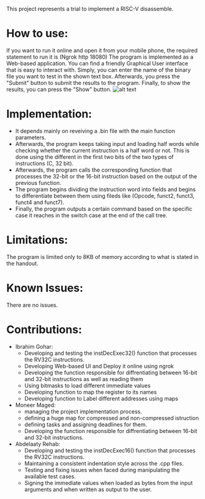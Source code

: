 This project represents a trial to implement a RISC-V disassemble.

# How to use:
If you want to run it online and open it from your mobile phone, the required statement to run it is (Ngrok http 18080)
The program is implemented as a Web-based application. You can find a friendly Graphical User interface that is easy to interact with. Simply, you can enter the name of the binary file you want to test in the shown text box. Afterwards, you press the "Submit" button to submit the results to the program. Finally, to show the results, you can press the "Show" button.
![alt text](https://i.imgur.com/xOfZLbo.png)
# Implementation:
- It depends mainly on reveiving a .bin file with the main function parameters. 
- Afterwards, the program keeps taking input and loading half words while checking whether the current instruction is a half word or not. This is done using the different in the first two bits of the two types of instructions (C, 32 bit). 
- Afterwards, the program calls the corresponding function that processes the 32-bit or the 16-bit instruction based on the output of the previous function. 
- The program begins dividing the instruction word into fields and begins to differentiate between them using fileds like (Opcode, funct2, funct3, funct4 and funct7). 
- Finally, the program outputs a certain command based on the specific case it reaches in the switch case at the end of the call tree.

# Limitations:
The program is limited only to 8KB of memory according to what is stated in the handout.

# Known Issues:
There are no issues.

# Contributions:
- Ibrahim Gohar:
    - Developing and testing the instDecExec32() function that processes the RV32C instructions.
    - Developing Web-based UI and Deploy it online using ngrok
    - Developing the function responsible for diffrentiating between 16-bit and 32-bit instructions as well as reading them
    - Using bitmasks to load different immediate values
    - Developing function to map the register to its names
    - Developing function to Label different addresses using maps
- Moneer Maged:
    - managing the project implementation process. 
    - defining a huge map for compressed and non-compressed istruction 
    - defining tasks and assigning deadlines for them. 
    - Developing the function responsible for diffrentiating between 16-bit and 32-bit instructions.
- Abdelaaty Rehab:
    - Developing and testing the instDecExec16() function that processes the RV32C instructions.
    - Maintaining a consistent indentation style across the .cpp files.
    - Testing and fixing issues when faced during manipulating the available test cases.
    - Signing the immediate values when loaded as bytes from the input arguments and when written as output to the user. 
